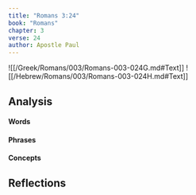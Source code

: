 ```yaml
---
title: "Romans 3:24"
book: "Romans"
chapter: 3
verse: 24
author: Apostle Paul
---
```

![[/Greek/Romans/003/Romans-003-024G.md#Text]]
![[/Hebrew/Romans/003/Romans-003-024H.md#Text]]

## Analysis

#### Words

#### Phrases

#### Concepts

## Reflections
